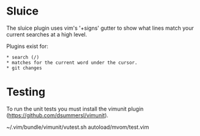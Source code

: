 Sluice
====

The sluice plugin uses vim's '+signs' gutter to show what lines match your current
searches at a high level. 

Plugins exist for:

    * search (/)
    * matches for the current word under the cursor.
    * git changes

Testing
====

To run the unit tests you must install the vimunit plugin
(https://github.com/dsummersl/vimunit).

~/.vim/bundle/vimunit/vutest.sh autoload/mvom/test.vim 

